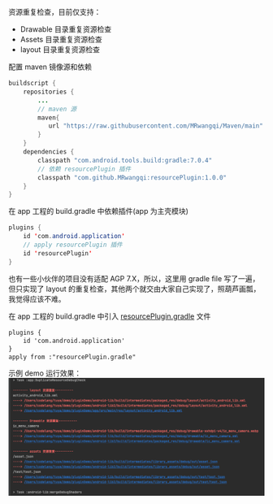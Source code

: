 资源重复检查，目前仅支持：
- Drawable 目录重复资源检查
- Assets 目录重复资源检查
- layout 目录重复资源检查

配置 maven 镜像源和依赖
```java
buildscript {
    repositories {
        ...
        // maven 源
        maven{
           url "https://raw.githubusercontent.com/MRwangqi/Maven/main"
        }
    }
    dependencies {
        classpath "com.android.tools.build:gradle:7.0.4"
        // 依赖 resourcePlugin 插件
        classpath "com.github.MRwangqi:resourcePlugin:1.0.0"
    }
}
```

在 app 工程的 build.gradle 中依赖插件(app 为主壳模块)

```java
plugins {
    id 'com.android.application'
    // apply resourcePlugin 插件
    id 'resourcePlugin'
}
```


也有一些小伙伴的项目没有适配 AGP 7.X，所以，这里用 gradle file 写了一遍，但只实现了 layout 的重复检查，其他两个就交由大家自己实现了，照葫芦画瓢，我觉得应该不难。

在 app 工程的 build.gradle 中引入 [resourcePlugin.gradle](../../app/resourcePlugin.gradle) 文件
```aidl
plugins {
    id 'com.android.application'
}
apply from :"resourcePlugin.gradle"
```


示例 demo 运行效果：
![result](result.png)

